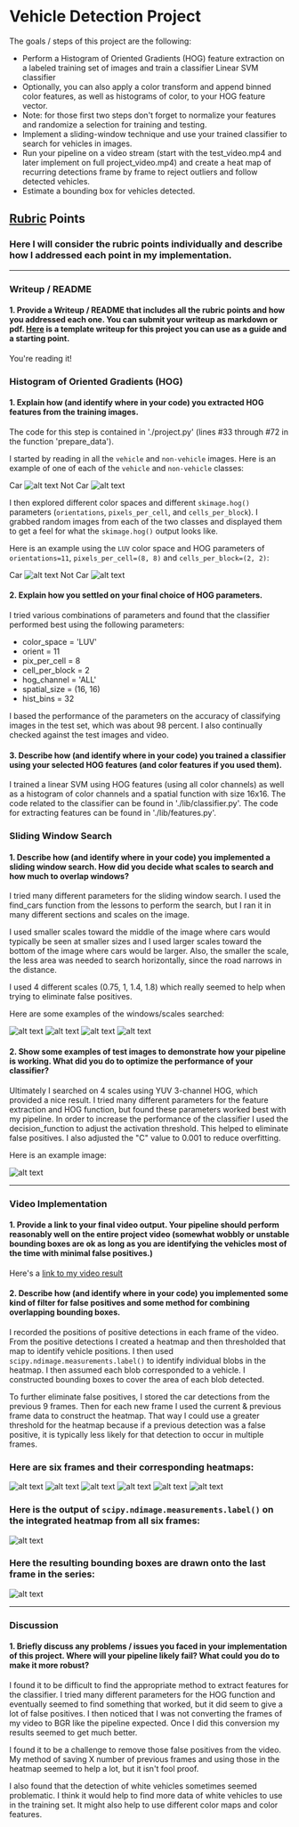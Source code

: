 # **Vehicle Detection Project**

The goals / steps of this project are the following:

* Perform a Histogram of Oriented Gradients (HOG) feature extraction on a labeled training set of images and train a classifier Linear SVM classifier
* Optionally, you can also apply a color transform and append binned color features, as well as histograms of color, to your HOG feature vector.
* Note: for those first two steps don't forget to normalize your features and randomize a selection for training and testing.
* Implement a sliding-window technique and use your trained classifier to search for vehicles in images.
* Run your pipeline on a video stream (start with the test_video.mp4 and later implement on full project_video.mp4) and create a heat map of recurring detections frame by frame to reject outliers and follow detected vehicles.
* Estimate a bounding box for vehicles detected.

[//]: # (Image References)
[image1]: ./output_images/car.png "car"
[image2]: ./output_images/notcar.png "not car"
[image3]: ./output_images/hogcar.png "hog car"
[image4]: ./output_images/hognotcar.png "hog not car"

[image5]: ./output_images/grid0-4.png "grid-4"
[image6]: ./output_images/grid0-3.png "grid-3"
[image7]: ./output_images/grid0-2.png "grid-2"
[image8]: ./output_images/grid0-1.png "grid-1"

[image9]: ./output_images/pipeline.png "Boxes"

[image10]: ./output_images/4.png "Pipeline 1"
[image11]: ./output_images/3.png "Pipeline 2"
[image12]: ./output_images/2.png "Pipeline 3"
[image13]: ./output_images/1.png "Pipeline 4"

[image14]: ./output_images/heat1.png "Heat 1"
[image15]: ./output_images/heat2.png "Heat 2"
[image16]: ./output_images/heat3.png "Heat 3"
[image17]: ./output_images/heat4.png "Heat 4"
[image18]: ./output_images/heat5.png "Heat 5"
[image19]: ./output_images/heat6.png "Heat 6"

[image20]: ./output_images/labels6.png "Labels"
[image21]: ./output_images/box6.png "Box"

[video1]: ./project_video.mp4

## [Rubric](https://review.udacity.com/#!/rubrics/513/view) Points
### Here I will consider the rubric points individually and describe how I addressed each point in my implementation.

---
### Writeup / README

#### 1. Provide a Writeup / README that includes all the rubric points and how you addressed each one.  You can submit your writeup as markdown or pdf.  [Here](https://github.com/udacity/CarND-Vehicle-Detection/blob/master/writeup_template.md) is a template writeup for this project you can use as a guide and a starting point.

You're reading it!

### Histogram of Oriented Gradients (HOG)

#### 1. Explain how (and identify where in your code) you extracted HOG features from the training images.

The code for this step is contained in './project.py' (lines #33 through #72 in the function 'prepare_data').

I started by reading in all the `vehicle` and `non-vehicle` images.  Here is an example of one of each of the `vehicle` and `non-vehicle` classes:

Car
![alt text][image1]
Not Car
![alt text][image2]

I then explored different color spaces and different `skimage.hog()` parameters (`orientations`, `pixels_per_cell`, and `cells_per_block`).  I grabbed random images from each of the two classes and displayed them to get a feel for what the `skimage.hog()` output looks like.

Here is an example using the `LUV` color space and HOG parameters of `orientations=11`, `pixels_per_cell=(8, 8)` and `cells_per_block=(2, 2)`:

Car
![alt text][image3]
Not Car
![alt text][image4]

#### 2. Explain how you settled on your final choice of HOG parameters.

I tried various combinations of parameters and found that the classifier performed best using the following parameters:

- color_space = 'LUV'
- orient = 11
- pix_per_cell = 8
- cell_per_block = 2
- hog_channel = 'ALL'
- spatial_size = (16, 16)
- hist_bins = 32

I based the performance of the parameters on the accuracy of classifying images in the test set, which was about 98 percent. I also continually checked against the test images and video.

#### 3. Describe how (and identify where in your code) you trained a classifier using your selected HOG features (and color features if you used them).

I trained a linear SVM using HOG features (using all color channels) as well as a histogram of color channels and a spatial function with size 16x16. The code related to the classifier can be found in './lib/classifier.py'. The code for extracting features can be found in './lib/features.py'.

### Sliding Window Search

#### 1. Describe how (and identify where in your code) you implemented a sliding window search.  How did you decide what scales to search and how much to overlap windows?

I tried many different parameters for the sliding window search. I used the find_cars function from the lessons to perform the search, but I ran it in many different sections and scales on the image.

I used smaller scales toward the middle of the image where cars would typically be seen at smaller sizes and I used larger scales toward the bottom of the image where cars would be larger. Also, the smaller the scale, the less area was needed to search horizontally, since the road narrows in the distance.

I used 4 different scales (0.75, 1, 1.4, 1.8) which really seemed to help when trying to eliminate false positives.

Here are some examples of the windows/scales searched:

![alt text][image5]
![alt text][image6]
![alt text][image7]
![alt text][image8]

#### 2. Show some examples of test images to demonstrate how your pipeline is working.  What did you do to optimize the performance of your classifier?

Ultimately I searched on 4 scales using YUV 3-channel HOG, which provided a nice result. I tried many different parameters for the feature extraction and HOG function, but found these parameters worked best with my pipeline. In order to increase the performance of the classifier I used the decision_function to adjust the activation threshold. This helped to eliminate false positives. I also adjusted the "C" value to 0.001 to reduce overfitting.

Here is an example image:

![alt text][image9]

---

### Video Implementation

#### 1. Provide a link to your final video output.  Your pipeline should perform reasonably well on the entire project video (somewhat wobbly or unstable bounding boxes are ok as long as you are identifying the vehicles most of the time with minimal false positives.)
Here's a [link to my video result](./out.mp4)


#### 2. Describe how (and identify where in your code) you implemented some kind of filter for false positives and some method for combining overlapping bounding boxes.

I recorded the positions of positive detections in each frame of the video.  From the positive detections I created a heatmap and then thresholded that map to identify vehicle positions.  I then used `scipy.ndimage.measurements.label()` to identify individual blobs in the heatmap.  I then assumed each blob corresponded to a vehicle.  I constructed bounding boxes to cover the area of each blob detected.

To further eliminate false positives, I stored the car detections from the previous 9 frames. Then for each new frame I used the current & previous frame data to construct the heatmap. That way I could use a greater threshold for the heatmap because if a previous detection was a false positive, it is typically less likely for that detection to occur in multiple frames.

### Here are six frames and their corresponding heatmaps:

![alt text][image14]
![alt text][image15]
![alt text][image16]
![alt text][image17]
![alt text][image18]
![alt text][image19]

### Here is the output of `scipy.ndimage.measurements.label()` on the integrated heatmap from all six frames:
![alt text][image20]

### Here the resulting bounding boxes are drawn onto the last frame in the series:
![alt text][image21]


---

### Discussion

#### 1. Briefly discuss any problems / issues you faced in your implementation of this project.  Where will your pipeline likely fail?  What could you do to make it more robust?

I found it to be difficult to find the appropriate method to extract features for the classifier. I tried many different parameters for the HOG function and eventually seemed to find something that worked, but it did seem to give a lot of false positives. I then noticed that I was not converting the frames of my video to BGR like the pipeline expected. Once I did this conversion my results seemed to get much better.

I found it to be a challenge to remove those false positives from the video. My method of saving X number of previous frames and using those in the heatmap seemed to help a lot, but it isn't fool proof.

I also found that the detection of white vehicles sometimes seemed problematic. I think it would help to find more data of white vehicles to use in the training set. It might also help to use different color maps and color features.
